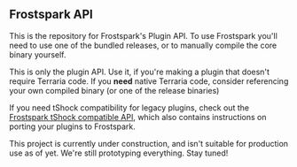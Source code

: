 ## Frostspark API

This is the repository for Frostspark's Plugin API.
To use Frostspark you'll need to use one of the bundled releases, or to manually compile the core binary yourself.

This is only the plugin API. Use it, if you're making a plugin that doesn't require Terraria code. If you **need** native Terraria code, consider referencing your own compiled binary (or one of the release binaries)

If you need tShock compatibility for legacy plugins, check out the [Frostspark tShock compatible API](https://github.com/Frostspark/FrostsparkTSAPI "Frostspark tShock compatible API"), which also contains instructions on porting your plugins to Frostspark.

This project is currently under construction, and isn't suitable for production use as of yet. We're still prototyping everything. Stay tuned!